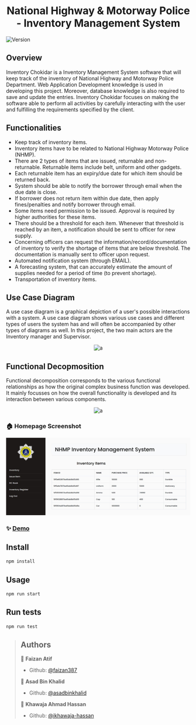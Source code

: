 <h1 align="center">National Highway & Motorway Police - Inventory Management System</h1>
<p>
  <img alt="Version" src="https://img.shields.io/badge/version-1.0.0-blue.svg?cacheSeconds=2592000" />
</p>

## Overview

Inventory Chokidar is a Inventory Management System software that will keep track of
the inventory of National Highway and Motorway Police Department. Web Application
Development knowledge is used in developing this project. Moreover, database
knowledge is also required to save and update the entries. Inventory Chokidar focuses on making the software able to perform
all activities by carefully interacting with the user and fulfilling the requirements specified by
the client.

## Functionalities

- Keep track of inventory items.
- Inventory items have to be related to National Highway Motorway Police (NHMP).
- There are 2 types of items that are issued, returnable and non-returnable. Returnable
items include belt, uniform and other gadgets.
- Each returnable item has an expiry/due date for which item should be returned back.
- System should be able to notify the borrower through email when the due date is close.
- If borrower does not return item within due date, then apply fines/penalties and notify
borrower through email.
- Some items need permission to be issued. Approval is required by higher authorities
for these items.
- There should be a threshold for each item. Whenever that threshold is reached by an
item, a notification should be sent to officer for new supply.
- Concerning officers can request the information/record/documentation of inventory to
verify the shortage of items that are below threshold. The documentation is manually
sent to officer upon request.
- Automated notification system (through EMAIL).
- A forecasting system, that can accurately estimate the amount of supplies needed for a
period of time (to prevent shortage).
- Transportation of inventory items.

## Use Case Diagram

A use case diagram is a graphical depiction of a user's possible interactions with a system. A use case diagram shows various use cases and different types of users the system has and will often be accompanied by other types of diagrams as well. In this project, the two main actors are the Inventory manager and Supervisor.

<p align="center">
  <img width="455" alt="a" src="https://user-images.githubusercontent.com/54681019/120927503-7317df00-c6fa-11eb-8afd-9ab3cb2080b4.PNG">
</p>

## Functional Decopmosition

Functional decomposition corresponds to the various functional relationships as how the original complex business function was developed. It mainly focusses on how the overall functionality is developed and its interaction between various components.

<p align="center">
  <img width="430" alt="a" src="https://user-images.githubusercontent.com/54681019/120927645-018c6080-c6fb-11eb-894e-77d607b5171f.PNG">
</p>

### 🏠 Homepage Screenshot 
<p align="center">
  <img width="700" alt="a" src="https://github.com/asadbinkhalid/Inventory-Chokidar/blob/main/Homepage.jpeg">
</p>

### ✨ [Demo](https://radiant-depths-70569.herokuapp.com/)

## Install

```sh
npm install
```

## Usage

```sh
npm run start
```

## Run tests

```sh
npm run test
```

> ## Authors
> 👤 **Faizan Atif**
> * Github: [@faizan387](https://github.com/faizan387)
> 
> 👤 **Asad Bin Khalid**
> * Github: [@asadbinkhalid](https://github.com/asadbinkhalid)
> 
> 👤 **Khawaja Ahmad Hassan**
> * Github: [@ikhawaja-hassan](https://github.com/ikhawaja-hassan)
